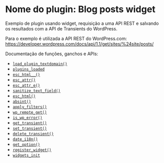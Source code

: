 # Nome do plugin: Blog posts widget

Exemplo de plugin usando widget, requisição a uma API REST e salvando os resultados com a API de Transients do WordPress.

Para o exemplo é utilizada a API REST do WordPress.com: <https://developer.wordpress.com/docs/api/1.1/get/sites/%24site/posts/>

Documentação de funções, ganchos e APIs:

- [`load_plugin_textdomain()`](https://developer.wordpress.org/reference/functions/load_plugin_textdomain/)
- [`plugins_loaded`](https://developer.wordpress.org/reference/hooks/plugins_loaded/)
- [`esc_html__()`](https://developer.wordpress.org/reference/functions/esc_html__/)
- [`esc_attr()`](https://developer.wordpress.org/reference/functions/esc_attr/)
- [`esc_attr_e()`](https://developer.wordpress.org/reference/functions/esc_attr_e/)
- [`sanitize_text_field()`](https://developer.wordpress.org/reference/functions/sanitize_text_field/)
- [`esc_html()`](https://developer.wordpress.org/reference/functions/esc_html/)
- [`absint()`](https://developer.wordpress.org/reference/functions/absint/)
- [`apply_filters()`](https://developer.wordpress.org/reference/functions/apply_filters/)
- [`wp_remote_get()`](https://developer.wordpress.org/reference/functions/wp_remote_get/)
- [`is_wp_error()`](https://developer.wordpress.org/reference/functions/is_wp_error/)
- [`get_transient()`](https://developer.wordpress.org/reference/functions/get_transient/)
- [`set_transient()`](https://developer.wordpress.org/reference/functions/set_transient/)
- [`delete_transient()`](https://developer.wordpress.org/reference/functions/delete_transient/)
- [`date_i18n()`](https://developer.wordpress.org/reference/functions/date_i18n/)
- [`get_option()`](https://developer.wordpress.org/reference/functions/get_option/)
- [`register_widget()`](https://developer.wordpress.org/reference/functions/register_widget/)
- [`widgets_init`](https://developer.wordpress.org/reference/hooks/widgets_init/)
